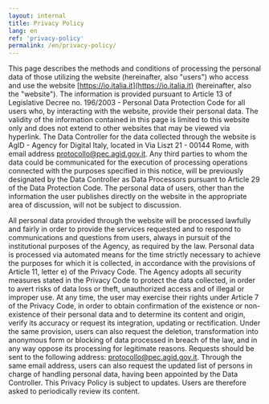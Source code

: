 ```yaml
---
layout: internal
title: Privacy Policy
lang: en
ref: 'privacy-policy'
permalink: /en/privacy-policy/
---
```


This page describes the methods and conditions of processing the personal data of those utilizing the website (hereinafter, also "users") who access and use the website [https://io.italia.it](https://io.italia.it) (hereinafter, also the "website"). The information is provided pursuant to Article 13 of Legislative Decree no. 196/2003 - Personal Data Protection Code for all users who, by interacting with the website, provide their personal data. The validity of the information contained in this page is limited to this website only and does not extend to other websites that may be viewed via hyperlink. The Data Controller for the data collected through the website is AgID - Agency for Digital Italy, located in Via Liszt 21 - 00144 Rome, with email address [protocollo@pec.agid.gov.it](mailto:protocollo@pec.agid.gov.it). Any third parties to whom the data could be communicated for the execution of processing operations connected with the purposes specified in this notice, will be previously designated by the Data Controller as Data Processors pursuant to Article 29 of the Data Protection Code. The personal data of users, other than the information the user publishes directly on the website in the appropriate area of ​​discussion, will not be subject to discussion.

All personal data provided through the website will be processed lawfully and fairly in order to provide the services requested and to respond to communications and questions from users, always in pursuit of the institutional purposes of the Agency, as required by the law. Personal data is processed via automated means for the time strictly necessary to achieve the purposes for which it is collected, in accordance with the provisions of Article 11, letter e) of the Privacy Code. The Agency adopts all security measures stated in the Privacy Code to protect the data collected, in order to avert risks of data loss or theft, unauthorized access and of illegal or improper use. At any time, the user may exercise their rights under Article 7 of the Privacy Code, in order to obtain confirmation of the existence or non-existence of their personal data and to determine its content and origin, verify its accuracy or request its integration, updating or rectification. Under the same provision, users can also request the deletion, transformation into anonymous form or blocking of data processed in breach of the law, and in any way oppose its processing for legitimate reasons. Requests should be sent to the following address: protocollo@pec.agid.gov.it. Through the same email address, users can also request the updated list of persons in charge of handling personal data, having been appointed by the Data Controller. This Privacy Policy is subject to updates. Users are therefore asked to periodically review its content.
